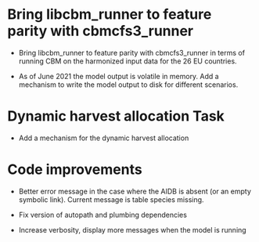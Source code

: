 

# Bring libcbm_runner to feature parity with cbmcfs3_runner

- Bring libcbm_runner to feature parity with cbmcfs3_runner in terms of running CBM on 
  the harmonized input data for the 26 EU countries.

- As of June 2021 the model output is volatile in memory. Add a mechanism to write the 
  model output to disk for different scenarios.


# Dynamic harvest allocation Task

- Add a mechanism for the dynamic harvest allocation 


# Code improvements

- Better error message in the case where the AIDB is absent (or an empty symbolic link). 
  Current message is table species missing.

- Fix version of autopath and plumbing dependencies

- Increase verbosity, display more messages when the model is running

